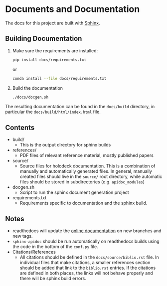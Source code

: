 # Documents and Documentation

The docs for this project are built with [Sphinx](http://www.sphinx-doc.org/en/master/).


## Building Documentation

1) Make sure the requirements are installed:

    ```bash
    pip install docs/requirements.txt
    ```

    or

    ```bash
    conda install --file docs/requirements.txt
    ```

2) Build the documentation

    ```bash
    ./docs/docgen.sh
    ```

The resulting documentation can be found in the `docs/build` directory, in particular the `docs/build/html/index.html` file.

## Contents

* build/
  * This is the output directory for sphinx builds
* references/
  * PDF files of relevant reference material, mostly published papers
* source/
  * Source files for holodeck documentation.  This is a combination of manually and automatically generated files.  In general, manually created files should live in the `source/` root directory, while automatic files should be stored in subdirectories (e.g. `apidoc_modules`)
* docgen.sh
  * Script to run the sphinx document generation project
* requirements.txt
  * Requirements specific to documentation and the sphinx build.


## Notes

* readthedocs will update the [online documentation](https://holodeck-gw.readthedocs.io/en/main/) on new branches and new tags.
* `sphinx-apidoc` should be run automatically on readthedocs builds using the code in the bottom of the `conf.py` file.
* Citations/References
  * All citations should be defined in the `docs/source/biblio.rst` file.  In individual files that make citations, a smaller references section should be added that link to the `biblio.rst` entries.  If the citations are defined in both places, the links will not behave properly and there will be sphinx build errors.